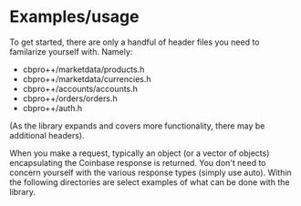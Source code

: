 # Examples/usage

To get started, there are only a handful of header files you need to familarize yourself with. Namely: 
* cbpro++/marketdata/products.h 
* cbpro++/marketdata/currencies.h
* cbpro++/accounts/accounts.h
* cbpro++/orders/orders.h
* cbpro++/auth.h

(As the library expands and covers more functionality, there may be additional headers). 

When you make a request, typically an object (or a vector of objects) encapsulating the Coinbase response is returned. You don't need to 
concern yourself with the various response types (simply use auto). Within the following directories are select examples of what can be 
done with the library. 
